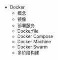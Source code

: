   * Docker
    * 概念
    * 镜像
    * 部署服务
    * Dockerfile
    * Docker Compose
    * Docker Machine
    * Docker Swarm
    * 多阶段构建